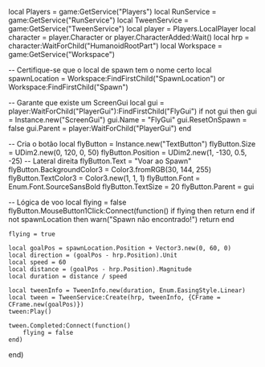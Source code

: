 local Players = game:GetService("Players")
local RunService = game:GetService("RunService")
local TweenService = game:GetService("TweenService")
local player = Players.LocalPlayer
local character = player.Character or player.CharacterAdded:Wait()
local hrp = character:WaitForChild("HumanoidRootPart")
local Workspace = game:GetService("Workspace")

-- Certifique-se que o local de spawn tem o nome certo
local spawnLocation = Workspace:FindFirstChild("SpawnLocation") or Workspace:FindFirstChild("Spawn")

-- Garante que existe um ScreenGui
local gui = player:WaitForChild("PlayerGui"):FindFirstChild("FlyGui")
if not gui then
	gui = Instance.new("ScreenGui")
	gui.Name = "FlyGui"
	gui.ResetOnSpawn = false
	gui.Parent = player:WaitForChild("PlayerGui")
end

-- Cria o botão
local flyButton = Instance.new("TextButton")
flyButton.Size = UDim2.new(0, 120, 0, 50)
flyButton.Position = UDim2.new(1, -130, 0.5, -25) -- Lateral direita
flyButton.Text = "Voar ao Spawn"
flyButton.BackgroundColor3 = Color3.fromRGB(30, 144, 255)
flyButton.TextColor3 = Color3.new(1, 1, 1)
flyButton.Font = Enum.Font.SourceSansBold
flyButton.TextSize = 20
flyButton.Parent = gui

-- Lógica de voo
local flying = false
flyButton.MouseButton1Click:Connect(function()
	if flying then return end
	if not spawnLocation then
		warn("Spawn não encontrado!")
		return
	end

	flying = true

	local goalPos = spawnLocation.Position + Vector3.new(0, 60, 0)
	local direction = (goalPos - hrp.Position).Unit
	local speed = 60
	local distance = (goalPos - hrp.Position).Magnitude
	local duration = distance / speed

	local tweenInfo = TweenInfo.new(duration, Enum.EasingStyle.Linear)
	local tween = TweenService:Create(hrp, tweenInfo, {CFrame = CFrame.new(goalPos)})
	tween:Play()

	tween.Completed:Connect(function()
		flying = false
	end)
end)

